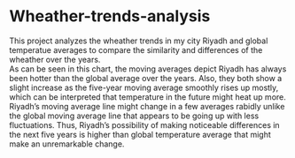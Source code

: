 # Wheather-trends-analysis 
This project analyzes the wheather trends in my city Riyadh and global temperatue averages to compare the similarity and differences of the wheather over the years.  
As can be seen in this chart, the moving averages depict Riyadh has always been
hotter than the global average over the years. Also, they both show a slight increase as the
five-year moving average smoothly rises up mostly, which can be interpreted that
temperature in the future might heat up more. Riyadh’s moving average line might
change in a few averages rabidly unlike the global moving average line that appears to be
going up with less fluctuations. Thus, Riyadh’s possibility of making noticeable
differences in the next five years is higher than global temperature average that might
make an unremarkable change.
